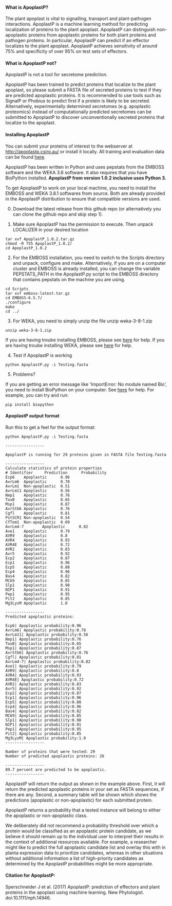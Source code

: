 #### What is ApoplastP?

The plant apoplast is vital to signalling, transport and plant-pathogen interactions. 
 ApoplastP is a machine learning method for predicting localization of proteins to the plant apoplast.
 ApoplastP can distinguish non-apoplastic proteins from apoplastic proteins for both plant proteins and pathogen proteins.
 In particular, ApoplastP can predict if an effector localizes to the plant apoplast. ApoplastP achieves sensitivity of around 75% and specificity of over 95% on test sets of effectors. 
 
#### What is ApoplastP not?

ApoplastP is not a tool for secretome prediction.

ApoplastP has been trained to predict proteins that localize to the plant apoplast, so please submit a FASTA file of secreted proteins to test if they are predicted apoplastic proteins. It is recommended to use tools such as SignalP or Phobius	to predict first if a protein is likely to be secreted. Alternatively, experimentally determined secretomes (e.g. apoplastic proteomics) instead of computationally predicted secretomes can be submitted to ApoplastP to discover unconventionally secreted proteins that localize to the apoplast. 

#### Installing ApoplastP

You can submit your proteins of interest to the webserver at http://apoplastp.csiro.au/ or install it locally.
All training and evaluation data can be found [here](http://apoplastp.csiro.au/data.html).

ApoplastP has been written in Python and uses pepstats from the EMBOSS software and the WEKA 3.6 software. It also requires that you have BioPython installed. **ApoplastP from version 1.0.2 inclusive uses Python 3.** 

To get ApoplastP to work on your local machine, you need to install the EMBOSS and WEKA 3.8.1 softwares from source. Both are already provided in the ApoplastP distribution to ensure that compatible versions are used. 

0. Download the latest release from this github repo (or alternatively you can clone the github repo and skip step 1).

1. Make sure ApoplastP has the permission to execute. Then unpack LOCALIZER in your desired location
```
tar xvf ApoplastP_1.0.2.tar.gz
chmod -R 755 ApoplastP_1.0.2/
cd ApoplastP_1.0.2
```

2. For the EMBOSS installation, you need to switch to the Scripts directory and unpack, configure and make. Alternatively, if you are on a computer cluster and EMBOSS is already installed, you can change the variable PEPSTATS_PATH in the ApoplastP.py script to the EMBOSS directory that contains pepstats on the machine you are using.
```
cd Scripts
tar xvf emboss-latest.tar.gz
cd EMBOSS-6.5.7/
./configure
make
cd ../ 
```

3. For WEKA, you need to simply unzip the file unzip weka-3-8-1.zip
```
unzip weka-3-8-1.zip
```
If you are having troube installing EMBOSS, please see [here](http://emboss.sourceforge.net/download/) for help.
If you are having troube installing WEKA, please see [here](https://www.cs.waikato.ac.nz/~ml/weka/index.html) for help. 

4. Test if ApoplastP is working
```
python ApoplastP.py -i Testing.fasta
```

5. Problems?

If you are getting an error message like 'ImportError: No module named Bio', you need to install BioPython on your computer. See [here](https://biopython.org/wiki/Download) for help. For example, you can try and run:
```
pip install biopython
```

#### ApoplastP output format

Run this to get a feel for the output format:
```
python ApoplastP.py -i Testing.fasta

-----------------

ApoplastP is running for 29 proteins given in FASTA file Testing.fasta

-----------------
Calculate statistics of protein properties
# Identifier     Prediction      Probability
Ecp6    Apoplastic      0.96
AvrLm6  Apoplastic      0.78
AvrLm1  Non-apoplastic  0.51
AvrLm11 Apoplastic      0.56
Nep1    Apoplastic      0.76
ToxB    Apoplastic      0.65
Msp1    Apoplastic      0.87
AvrStb6 Apoplastic      0.76
Cgfl    Apoplastic      0.81
PstSCR1 Non-apoplastic  0.54
CfTom1  Non-apoplastic  0.69
AvrLm4-7        Apoplastic      0.82
Ave1    Apoplastic      0.79
AVR9    Apoplastic      0.8
AVR4    Apoplastic      0.93
AVR4E   Apoplastic      0.72
AVR2    Apoplastic      0.83
Avr5    Apoplastic      0.92
Ecp2    Apoplastic      0.87
Ecp1    Apoplastic      0.96
Ecp5    Apoplastic      0.88
Ecp4    Apoplastic      0.96
Bas4    Apoplastic      0.82
MC69    Apoplastic      0.85
Slp1    Apoplastic      0.98
NIP1    Apoplastic      0.91
Pep1    Apoplastic      0.95
Pit2    Apoplastic      0.85
Mg3LysM Apoplastic      1.0

-----------------
Predicted apoplastic proteins:

Ecp6| Apoplastic probability:0.96
AvrLm6| Apoplastic probability:0.78
AvrLm11| Apoplastic probability:0.56
Nep1| Apoplastic probability:0.76
ToxB| Apoplastic probability:0.65
Msp1| Apoplastic probability:0.87
AvrStb6| Apoplastic probability:0.76
Cgfl| Apoplastic probability:0.81
AvrLm4-7| Apoplastic probability:0.82
Ave1| Apoplastic probability:0.79
AVR9| Apoplastic probability:0.8
AVR4| Apoplastic probability:0.93
AVR4E| Apoplastic probability:0.72
AVR2| Apoplastic probability:0.83
Avr5| Apoplastic probability:0.92
Ecp2| Apoplastic probability:0.87
Ecp1| Apoplastic probability:0.96
Ecp5| Apoplastic probability:0.88
Ecp4| Apoplastic probability:0.96
Bas4| Apoplastic probability:0.82
MC69| Apoplastic probability:0.85
Slp1| Apoplastic probability:0.98
NIP1| Apoplastic probability:0.91
Pep1| Apoplastic probability:0.95
Pit2| Apoplastic probability:0.85
Mg3LysM| Apoplastic probability:1.0
-----------------

Number of proteins that were tested: 29
Number of predicted apoplastic proteins: 26

-----------------
89.7 percent are predicted to be apoplastic.
-----------------
```

ApoplastP will return the output as shown in the example above. First, it will return the predicted apoplastic proteins in your set as FASTA sequences, if there are any. Second, a summary table will be shown which shows the predictions (apoplastic or non-apoplastic) for each submitted protein.

ApoplastP returns a probability that a tested instance will belong to either the apoplastic or non-apoplastic class.

We deliberately did not recommend a probability threshold over which a protein would be classified as an apoplastic protein candidate, as we believe it should remain up to the individual user to interpret their results in the context of additional resources available. For example, a researcher might like to predict the full apoplastic candidate list and overlay this with in planta expression data to prioritize candidates, whereas in other situations without additional information a list of high-priority candidates as determined by the ApoplastP probabilities might be more appropriate. 

#### Citation for ApoplastP:

Sperschneider J et al. (2017) ApoplastP: prediction of effectors and plant proteins in the apoplast using machine learning. New Phytologist. doi:10.1111/nph.14946. 
